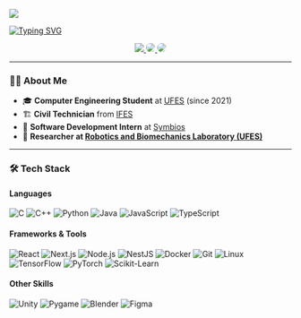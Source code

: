 <!-- <img width=100% src="https://capsule-render.vercel.app/api?type=waving&color=282A36&height=120&section=header"/> -->

![](https://api.visitorbadge.io/api/VisitorHit?user=fiorotticaio&countColor=%237B1E7A)

[![Typing SVG](https://readme-typing-svg.herokuapp.com/?color=ffffff&size=35&center=true&vCenter=true&width=1000&lines=Hi,+I'm+Caio+Fiorotti!;Welcome+to+my+GitHub!+:%29)](https://git.io/typing-svg)

<div align="center">
  <a href="mailto:caiofiorotti@gmail.com"> 
    <img src="https://img.shields.io/badge/-Gmail-%23333?style=for-the-badge&logo=gmail&logoColor=white" target="_blank">
  </a>
  <a href="https://www.linkedin.com/in/caio-fiorotti-691968210/" target="_blank">
    <img src="https://img.shields.io/badge/-LinkedIn-%230077B5?style=for-the-badge&logo=linkedin&logoColor=white" style="border-radius: 30px" target="_blank">
  </a>
  <a href="https://drive.google.com/file/d/1-oUTJ0c-vcUn8km5jN4uSNjTLdoRWnZP/view?usp=sharing" target="_blank">
    <img src="https://img.shields.io/badge/-Curriculum-%23FF5733?style=for-the-badge&logo=adobeacrobatreader&logoColor=white" style="border-radius: 30px" target="_blank">
  </a>
</div>

---

### 👨‍💻 About Me
- 🎓 **Computer Engineering Student** at [UFES](https://www.ufes.br/) (since 2021)  
- 🏗️ **Civil Technician** from [IFES](https://www.ifes.edu.br/)  
- 🦾 **Software Development Intern** at [Symbios](https://www.instagram.com/symbios.br/)  
- 🔬 **Researcher at [Robotics and Biomechanics Laboratory (UFES)](https://labguara.ufes.br/)**

---

### 🛠 Tech Stack
#### Languages
![C](https://img.shields.io/badge/-C-00599C?style=for-the-badge&logo=c&logoColor=white)
![C++](https://img.shields.io/badge/-C++-00599C?style=for-the-badge&logo=c%2B%2B&logoColor=white)
![Python](https://img.shields.io/badge/-Python-3776AB?style=for-the-badge&logo=python&logoColor=white)
![Java](https://img.shields.io/badge/-Java-007396?style=for-the-badge&logo=java&logoColor=white)
![JavaScript](https://img.shields.io/badge/-JavaScript-F7DF1E?style=for-the-badge&logo=javascript&logoColor=black)
![TypeScript](https://img.shields.io/badge/-TypeScript-3178C6?style=for-the-badge&logo=typescript&logoColor=white)

#### Frameworks & Tools
![React](https://img.shields.io/badge/-React-61DAFB?style=for-the-badge&logo=react&logoColor=black)
![Next.js](https://img.shields.io/badge/-Next.js-000000?style=for-the-badge&logo=next.js&logoColor=white)
![Node.js](https://img.shields.io/badge/-Node.js-339933?style=for-the-badge&logo=node.js&logoColor=white)
![NestJS](https://img.shields.io/badge/-NestJS-E0234E?style=for-the-badge&logo=nestjs&logoColor=white)
![Docker](https://img.shields.io/badge/-Docker-2496ED?style=for-the-badge&logo=docker&logoColor=white)
![Git](https://img.shields.io/badge/-Git-F05032?style=for-the-badge&logo=git&logoColor=white)
![Linux](https://img.shields.io/badge/-Linux-FCC624?style=for-the-badge&logo=linux&logoColor=black)
![TensorFlow](https://img.shields.io/badge/-TensorFlow-FF6F00?style=for-the-badge&logo=tensorflow&logoColor=white)
![PyTorch](https://img.shields.io/badge/-PyTorch-EE4C2C?style=for-the-badge&logo=pytorch&logoColor=white)
![Scikit-Learn](https://img.shields.io/badge/-Scikit%20Learn-F7931E?style=for-the-badge&logo=scikitlearn&logoColor=white)

#### Other Skills
![Unity](https://img.shields.io/badge/-Unity-000000?style=for-the-badge&logo=unity&logoColor=white)
![Pygame](https://img.shields.io/badge/-Pygame-3776AB?style=for-the-badge&logo=python&logoColor=white)
![Blender](https://img.shields.io/badge/-Blender-F5792A?style=for-the-badge&logo=blender&logoColor=white)
![Figma](https://img.shields.io/badge/-Figma-F24E1E?style=for-the-badge&logo=figma&logoColor=white)

<!-- <img width=100% src="https://capsule-render.vercel.app/api?type=waving&color=282A36&height=120&section=footer"/> -->
